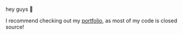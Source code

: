 hey guys 👋

I recommend checking out my [portfolio](https://landonharter.me), as most of my code is closed source!

